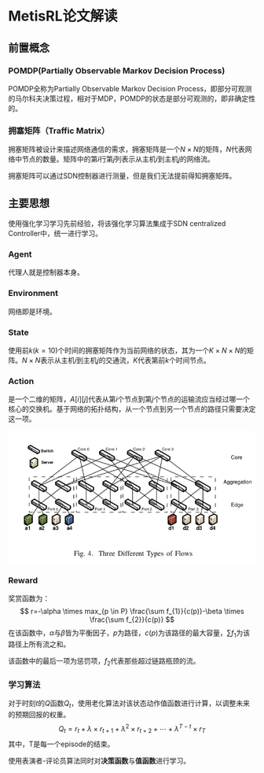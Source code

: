 # MetisRL论文解读

## 前置概念

### POMDP(Partially Observable Markov Decision Process)

POMDP全称为Partially Observable Markov Decision Process，即部分可观测的马尔科夫决策过程，相对于MDP，POMDP的状态是部分可观测的，即非确定性的。

### 拥塞矩阵（Traffic Matrix）

拥塞矩阵被设计来描述网络通信的需求，拥塞矩阵是一个$N \times N$的矩阵，$N$代表网络中节点的数量。矩阵中的第$i$行第$j$列表示从主机$i$到主机$j​$的网络流。

拥塞矩阵可以通过SDN控制器进行测量，但是我们无法提前得知拥塞矩阵。

## 主要思想

使用强化学习学习先前经验，将该强化学习算法集成于SDN centralized Controller中，统一进行学习。

### Agent

代理人就是控制器本身。

### Environment

网络即是环境。

### State

使用前$k(k=10)$个时间的拥塞矩阵作为当前网络的状态，其为一个$K\times N \times N$的矩阵。$N \times N$表示从主机$i$到主机$j$的交通流，$K$代表第前$k$个时间节点。

### Action

是一个二维的矩阵，$A[i][j]$代表从第$i$个节点到第$j​$个节点的运输流应当经过哪一个核心的交换机。基于网络的拓扑结构，从一个节点到另一个节点的路径只需要决定这一项。

![](img/topology.png)

### Reward

奖赏函数为：
$$
r=-\alpha \times max_{p \in P} \frac{\sum f_{1}}{c(p)}-\beta \times \frac{\sum f_{2}}{c(p)}
$$
在该函数中，$\alpha$与$\beta$皆为平衡因子，$p$为路径，$c(p)$为该路径的最大容量，$\sum f_{1}​$为该路径上所有流之和。

该函数中的最后一项为惩罚项，$f_{2}$代表那些超过链路瓶颈的流。

### 学习算法

对于时刻$t$的$Q$函数$Q_{t}$，使用老化算法对该状态动作值函数进行计算，以调整未来的预期回报的权重。
$$
Q_{t}=r_{t}+\lambda \times r_{t+1}+\lambda^{2} \times r_{t+2}+\cdots + \lambda^{T-t} \times r_{T}
$$
其中，T是每一个episode的结束。

使用表演者-评论员算法同时对**决策函数**与**值函数**进行学习。